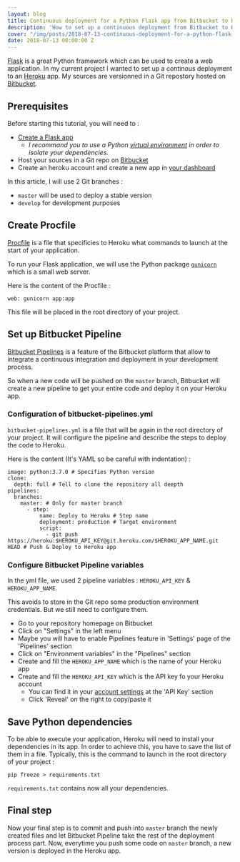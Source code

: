 ```yaml
---
layout: blog
title: Continuous deployment for a Python Flask app from Bitbucket to Heroku
description: 'How to set up a continuous deployment from Bitbucket to Heroku for a Python Flask application using Bitbucket Pipelines.'
cover: "/img/posts/2018-07-13-continuous-deployment-for-a-python-flask-app-from-bitbucket-to-heroku/cover.png"
date: 2018-07-13 00:00:00 Z
---
```


[Flask](http://flask.pocoo.org/) is a great Python framework which can be used to create a web application. In my current project I wanted to set up a continous deployment to an [Heroku](https://heroku.com) app. My sources are versionned in a Git repostory hosted on [Bitbucket](https://bitbucket.org).

## Prerequisites

Before starting this tutorial, you will need to :

* [Create a Flask app](http://flask.pocoo.org/docs/1.0/quickstart/#quickstart)
  * _I recommand you to use a Python [virtual environment](http://flask.pocoo.org/docs/1.0/installation/?highlight=venv#virtual-environments) in order to isolate your dependencies._
* Host your sources in a Git repo on [Bitbucket](https://bitbucket.org)
* Create an heroku account and create a new app in [your dashboard](https://dashboard.heroku.com/apps)

In this article, I will use 2 Git branches :
  * `master` will be used to deploy a stable version
  * `develop` for development purposes

## Create Procfile

[Procfile](https://devcenter.heroku.com/articles/procfile) is a file that specificies to Heroku what commands to launch at the start of your application.

To run your Flask application, we will use the Python package [`gunicorn`](http://gunicorn.org/) which is a small web server.

Here is the content of the Procfile :

```
web: gunicorn app:app
```

This file will be placed in the root directory of your project.

## Set up Bitbucket Pipeline

[Bitbucket Pipelines](https://bitbucket.org/product/features/pipelines) is a feature of the Bitbucket platform that allow to integrate a continuous integration and deployment in your development process.

So when a new code will be pushed on the `master` branch, Bitbucket will create a new pipeline to get your entire code and deploy it on your Heroku app.

### Configuration of bitbucket-pipelines.yml

`bitbucket-pipelines.yml` is a file that will be again in the root directory of your project. It will configure the pipeline and describe the steps to deploy the code to Heroku.

Here is the content (It's YAML so be careful with indentation) :

```
image: python:3.7.0 # Specifies Python version
clone:
  depth: full # Tell to clone the repository all deepth
pipelines:
  branches:
    master: # Only for master branch
      - step:
          name: Deploy to Heroku # Step name
          deployment: production # Target environment
          script:
            - git push https://heroku:$HEROKU_API_KEY@git.heroku.com/$HEROKU_APP_NAME.git HEAD # Push & Deploy to Heroku app
```

### Configure Bitbucket Pipeline variables

In the yml file, we used 2 pipeline variables : `HEROKU_API_KEY` & `HEROKU_APP_NAME`.

This avoids to store in the Git repo some production environment credentials.
But we still need to configure them.

* Go to your repository homepage on Bitbucket
* Click on "Settings" in the left menu
* Maybe you will have to enable Pipelines feature in 'Settings' page of the 'Pipelines' section
* Click on "Environment variables" in the "Pipelines" section
* Create and fill the `HEROKU_APP_NAME` which is the name of your Heroku app
* Create and fill the `HEROKU_API_KEY` which is the API key fo your Heroku account
  * You can find it in your [account settings](https://dashboard.heroku.com/account) at the 'API Key' section
  * Click 'Reveal' on the right to copy/paste it

## Save Python dependencies

To be able to execute your application, Heroku will need to install your dependencies in its app. In order to achieve this, you have to save the list of them in a file. Typically, this is the command to launch in the root directory of your project :

```
pip freeze > requirements.txt
```

`requirements.txt` contains now all your dependencies.

## Final step

Now your final step is to commit and push into `master` branch the newly created files and let Bitbucket Pipeline take the rest of the deployment process part. Now, everytime you push some code on `master` branch, a new version is deployed in the Heroku app.
